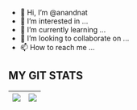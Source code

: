 - 👋 Hi, I’m @anandnat
- 👀 I’m interested in ...
- 🌱 I’m currently learning ...
- 💞️ I’m looking to collaborate on ...
- 📫 How to reach me ...

<!---
anandnat/anandnat is a ✨ special ✨ repository because its `README.md` (this file) appears on your GitHub profile.
You can click the Preview link to take a look at your changes.
--->

## MY GIT STATS
<img src="https://github-readme-stats.vercel.app/api?username=anandnat&&show_icons=true&count_private=true&theme=radical"/>|<img src="https://github-readme-streak-stats.herokuapp.com/?user=anandnat&theme=radical"/>|
|---|---|
